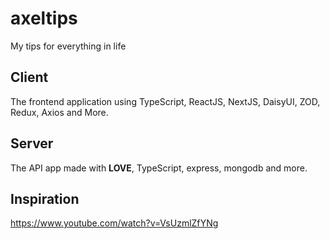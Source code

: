 # axeltips
My tips for everything in life


## Client
The frontend application using TypeScript, ReactJS, NextJS, DaisyUI, ZOD, Redux, Axios and More.

## Server
The API app made with **LOVE**, TypeScript, express, mongodb and more.

## Inspiration
https://www.youtube.com/watch?v=VsUzmlZfYNg

